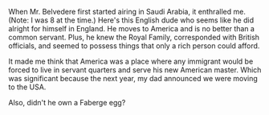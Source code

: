 When Mr. Belvedere first started airing in Saudi Arabia, it enthralled me. (Note: I was 8 at the time.) Here's this English dude who seems like he did alright for himself in England. He moves to America and is no better than a common servant. Plus, he knew the Royal Family, corresponded with British officials, and seemed to possess things that only a rich person could afford. 

It made me think that America was a place where any immigrant would be forced to live in servant quarters and serve his new American master. Which was significant because the next year, my dad announced we were moving to the USA.

Also, didn't he own a Faberge egg?